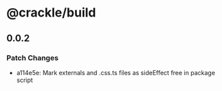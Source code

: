 # @crackle/build

## 0.0.2
### Patch Changes

- a114e5e: Mark externals and .css.ts files as sideEffect free in package script
